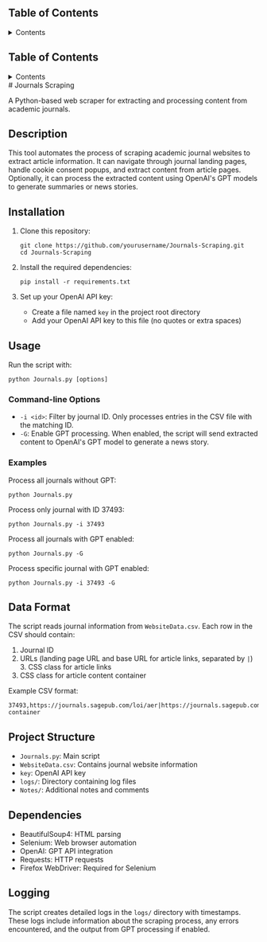 
## Table of Contents

<details>

   <summary>Contents</summary>

1. [Description](#description)
1. [Installation](#installation)
1. [Usage](#usage)
   1. [Command-line Options](#command-line-options)
   1. [Examples](#examples)
1. [Data Format](#data-format)
1. [Project Structure](#project-structure)
1. [Dependencies](#dependencies)
1. [Logging](#logging)

</details>

## Table of Contents

<details>

   <summary>Contents</summary>

- [Journals Scraping](#journals-scraping)
  - [Description](#description)
  - [Installation](#installation)
  - [Usage](#usage)
    - [Command-line Options](#command-line-options)
    - [Examples](#examples)
  - [Data Format](#data-format)
  - [Project Structure](#project-structure)
  - [Dependencies](#dependencies)
  - [Logging](#logging)

</details>
# Journals Scraping

A Python-based web scraper for extracting and processing content from academic journals.

## Description

This tool automates the process of scraping academic journal websites to extract article information. It can navigate through journal landing pages, handle cookie consent popups, and extract content from article pages. Optionally, it can process the extracted content using OpenAI's GPT models to generate summaries or news stories.

## Installation

1. Clone this repository:
   ```
   git clone https://github.com/yourusername/Journals-Scraping.git
   cd Journals-Scraping
   ```

2. Install the required dependencies:
   ```
   pip install -r requirements.txt
   ```

3. Set up your OpenAI API key:
   - Create a file named `key` in the project root directory
   - Add your OpenAI API key to this file (no quotes or extra spaces)

## Usage

Run the script with:

```
python Journals.py [options]
```

### Command-line Options

- `-i <id>`: Filter by journal ID. Only processes entries in the CSV file with the matching ID.
- `-G`: Enable GPT processing. When enabled, the script will send extracted content to OpenAI's GPT model to generate a news story.

### Examples

Process all journals without GPT:
```
python Journals.py
```

Process only journal with ID 37493:
```
python Journals.py -i 37493
```

Process all journals with GPT enabled:
```
python Journals.py -G
```

Process specific journal with GPT enabled:
```
python Journals.py -i 37493 -G
```

## Data Format

The script reads journal information from `WebsiteData.csv`. Each row in the CSV should contain:

1. Journal ID
2. URLs (landing page URL and base URL for article links, separated by `|`) 3. CSS class for article links
4. CSS class for article content container

Example CSV format:
```
37493,https://journals.sagepub.com/loi/aer|https://journals.sagepub.com,loi__issue__link,toc-container
```

## Project Structure

- `Journals.py`: Main script
- `WebsiteData.csv`: Contains journal website information
- `key`: OpenAI API key
- `logs/`: Directory containing log files
- `Notes/`: Additional notes and comments

## Dependencies

- BeautifulSoup4: HTML parsing
- Selenium: Web browser automation
- OpenAI: GPT API integration
- Requests: HTTP requests
- Firefox WebDriver: Required for Selenium

## Logging

The script creates detailed logs in the `logs/` directory with timestamps. These logs include information about the scraping process, any errors encountered, and the output from GPT processing if enabled.
